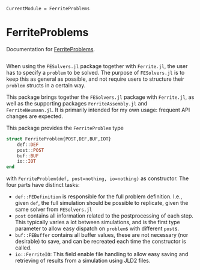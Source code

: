 ```@meta
CurrentModule = FerriteProblems
```

# FerriteProblems

Documentation for [FerriteProblems](https://github.com/KnutAM/FerriteProblems.jl).


```@index
```

When using the `FESolvers.jl` package together with `Ferrite.jl`, 
the user has to specify a `problem` to be solved. 
The purpose of `FESolvers.jl` is to keep this as general as possible, 
and not require users to structure their `problem` structs in a certain way. 

This package brings together the `FESolvers.jl` package with `Ferrite.jl`,
as well as the supporting packages 
`FerriteAssembly.jl` and 
`FerriteNeumann.jl`. 
It is primarily intended for my own usage: 
frequent API changes are expected.

This package provides the `FerriteProblem` type


```julia
struct FerriteProblem{POST,DEF,BUF,IOT}
    def::DEF
    post::POST
    buf::BUF
    io::IOT
end
```
with `FerriteProblem(def, post=nothing, io=nothing)` as constructor. 
The four parts have distinct tasks:
* `def::FEDefinition` is responsible for the full problem definition. 
  I.e., given `def`, the full simulation should be possible to replicate, 
  given the same solver from `FESolvers.jl`
* `post` contains all information related to the postprocessing of each step. 
  This typically varies a lot between simulations, 
  and is the first type parameter to allow easy 
  dispatch on `problem`s with different `post`s.  
* `buf::FEBuffer` contains all buffer values, 
  these are not necessary (nor desirable) to save, 
  and can be recreated each time the constructor is called.
* `io::FerriteIO`: This field enable file handling to allow easy saving 
  and retrieving of results from a simulation using JLD2 files.
